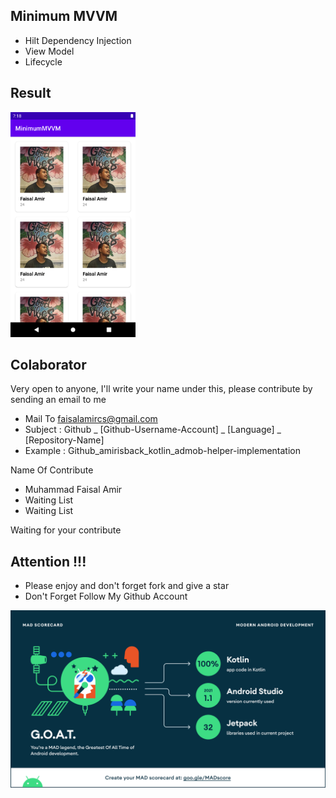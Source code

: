 ## Minimum MVVM
- Hilt Dependency Injection
- View Model
- Lifecycle

## Result
<img width="200px" height="360px" src="https://raw.githubusercontent.com/amirisback/minimum-mvvm/master/docs/image/ss.png">

## Colaborator
Very open to anyone, I'll write your name under this, please contribute by sending an email to me

- Mail To faisalamircs@gmail.com
- Subject : Github _ [Github-Username-Account] _ [Language] _ [Repository-Name]
- Example : Github_amirisback_kotlin_admob-helper-implementation

Name Of Contribute
- Muhammad Faisal Amir
- Waiting List
- Waiting List

Waiting for your contribute

## Attention !!!
- Please enjoy and don't forget fork and give a star
- Don't Forget Follow My Github Account

![ScreenShot](https://raw.githubusercontent.com/amirisback/minimum-mvvm/master/docs/image/mad_score.png?raw=true)
